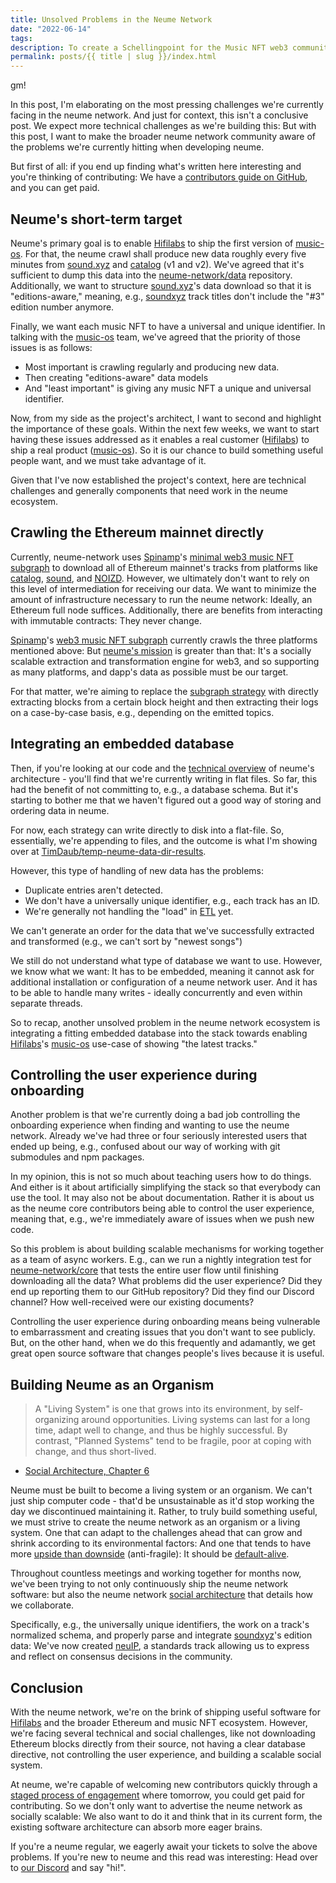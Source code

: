 ```yaml
---
title: Unsolved Problems in the Neume Network
date: "2022-06-14"
tags:
description: To create a Schellingpoint for the Music NFT web3 community, we outline the currently unsolved challenges at neume network.
permalink: posts/{{ title | slug }}/index.html
---
```


gm!

In this post, I'm elaborating on the most pressing challenges we're currently
facing in the neume network. And just for context, this isn't a conclusive
post. We expect more technical challenges as we're building this: But with this
post, I want to make the broader neume network community aware of the problems
we're currently hitting when developing neume.

But first of all: if you end up finding what's written here interesting and
you're thinking of contributing: We have a [contributors guide on
GitHub](https://github.com/neume-network/core/blob/main/contributing.md), and
you can get paid.

## Neume's short-term target

Neume's primary goal is to enable [Hifilabs](https://www.hifilabs.co/) to ship
the first version of [music-os](https://musicos.mirror.xyz/). For that, the
neume crawl shall produce new data roughly every five minutes from
[sound.xyz](https://www.sound.xyz/) and [catalog](https://beta.catalog.works/)
(v1 and v2). We've agreed that it's sufficient to dump this data into the
[neume-network/data](https://github.com/neume-network/data/) repository.
Additionally, we want to structure [sound.xyz](https://www.sound.xyz/)'s data
download so that it is "editions-aware," meaning, e.g.,
[soundxyz](https://www.sound.xyz/) track titles don't include the "#3" edition
number anymore.

Finally, we want each music NFT to have a universal and unique identifier. In
talking with the [music-os](https://musicos.mirror.xyz/) team, we've agreed
that the priority of those issues is as follows:

- Most important is crawling regularly and producing new data.
- Then creating "editions-aware" data models
- And "least important" is giving any music NFT a unique and universal identifier.

Now, from my side as the project's architect, I want to second and highlight
the importance of these goals. Within the next few weeks, we want to start
having these issues addressed as it enables a real customer
([Hifilabs](https://www.hifilabs.co/)) to ship a real product
([music-os](https://musicos.mirror.xyz/)). So it is our chance to build
something useful people want, and we must take advantage of it.

Given that I've now established the project's context, here are technical
challenges and generally components that need work in the neume ecosystem.

## Crawling the Ethereum mainnet directly

Currently, neume-network uses [Spinamp](https://www.spinamp.xyz/)'s [minimal
web3 music NFT subgraph](https://github.com/spinamp/web3-music-subgraph) to
download all of Ethereum mainnet's tracks from platforms like
[catalog](https://beta.catalog.works/), [sound](https://www.sound.xyz/), and
[NOIZD](https://noizd.com/). However, we ultimately don't want to rely on this
level of intermediation for receiving our data. We want to minimize the amount
of infrastructure necessary to run the neume network: Ideally, an Ethereum full
node suffices. Additionally, there are benefits from interacting with immutable
contracts: They never change.

[Spinamp](https://www.spinamp.xyz/)'s [web3 music NFT
subgraph](https://github.com/spinamp/web3-music-subgraph) currently crawls the
three platforms mentioned above: But [neume's
mission](https://neume.network/posts/hello-world/) is greater than that: It's a
socially scalable extraction and transformation engine for web3, and so
supporting as many platforms, and dapp's data as possible must be our target.

For that matter, we're aiming to replace the [subgraph
strategy](https://github.com/neume-network/strategies/tree/main/src/strategies/web3subgraph)
with directly extracting blocks from a certain block height and then extracting
their logs on a case-by-case basis, e.g., depending on the emitted topics.

## Integrating an embedded database

Then, if you're looking at our code and the [technical
overview](https://github.com/neume-network/documents/blob/main/architecture.md#visual-overview)
of neume's architecture - you'll find that we're currently writing in flat
files. So far, this had the benefit of not committing to, e.g., a database
schema. But it's starting to bother me that we haven't figured out a good way
of storing and ordering data in neume.

For now, each strategy can write directly to disk into a flat-file. So,
essentially, we're appending to files, and the outcome is what I'm showing over
at
[TimDaub/temp-neume-data-dir-results](https://github.com/TimDaub/temp-neume-data-dir-results).

However, this type of handling of new data has the problems:

- Duplicate entries aren't detected.
- We don't have a universally unique identifier, e.g., each track has an ID.
- We're generally not handling the "load" in
  [ETL](https://en.wikipedia.org/wiki/Extract,_transform,_load) yet.

We can't generate an order for the data that we've successfully extracted and
transformed (e.g., we can't sort by "newest songs")

We still do not understand what type of database we want to use. However, we
know what we want: It has to be embedded, meaning it cannot ask for additional
installation or configuration of a neume network user. And it has to be able to
handle many writes - ideally concurrently and even within separate threads.

So to recap, another unsolved problem in the neume network ecosystem is
integrating a fitting embedded database into the stack towards enabling
[Hifilabs](https://www.hifilabs.co/)'s [music-os](https://musicos.mirror.xyz/)
use-case of showing "the latest tracks."

## Controlling the user experience during onboarding

Another problem is that we're currently doing a bad job controlling the
onboarding experience when finding and wanting to use the neume network.
Already we've had three or four seriously interested users that ended up being,
e.g., confused about our way of working with git submodules and npm packages.

In my opinion, this is not so much about teaching users how to do things. And
either is it about artificially simplifying the stack so that everybody can use
the tool. It may also not be about documentation. Rather it is about us as the
neume core contributors being able to control the user experience, meaning
that, e.g., we're immediately aware of issues when we push new code.

So this problem is about building scalable mechanisms for working together as a
team of async workers. E.g., can we run a nightly integration test for
[neume-network/core](https://github.com/neume-network/core) that tests the
entire user flow until finishing downloading all the data? What problems did
the user experience? Did they end up reporting them to our GitHub repository?
Did they find our Discord channel? How well-received were our existing
documents?

Controlling the user experience during onboarding means being vulnerable to
embarrassment and creating issues that you don't want to see publicly. But, on
the other hand, when we do this frequently and adamantly, we get great open
source software that changes people's lives because it is useful.

## Building Neume as an Organism

> A "Living System" is one that grows into its environment, by self-organizing
> around opportunities. Living systems can last for a long time, adapt well to
> change, and thus be highly successful. By contrast, "Planned Systems" tend to
> be fragile, poor at coping with change, and thus short-lived.

- [Social Architecture, Chapter 6](https://hintjens.gitbooks.io/social-architecture/content/chapter6.html)

Neume must be built to become a living system or an organism. We can't just
ship computer code - that'd be unsustainable as it'd stop working the day we
discontinued maintaining it. Rather, to truly build something useful, we must
strive to create the neume network as an organism or a living system. One that
can adapt to the challenges ahead that can grow and shrink according to its
environmental factors: And one that tends to have more [upside than
downside](https://taylorpearson.me/ergodicity/) (anti-fragile): It should be
[default-alive](http://www.paulgraham.com/aord.html).

Throughout countless meetings and working together for months now, we've been
trying to not only continuously ship the neume network software: but also the
neume network [social
architecture](https://github.com/neume-network/documents/blob/main/social-architecture.md#social-architecture-of-the-neume-network)
that details how we collaborate.

Specifically, e.g., the universally unique identifiers, the work on a track's
normalized schema, and properly parse and integrate
[soundxyz](https://www.sound.xyz/)'s edition data: We've now created
[neuIP](https://github.com/neume-network/neuIPs/blob/main/neuIPs/neuIP-1.md), a
standards track allowing us to express and reflect on consensus decisions in
the community.

## Conclusion

With the neume network, we're on the brink of shipping useful software for
[Hifilabs](https://www.hifilabs.co/) and the broader Ethereum and music NFT
ecosystem. However, we're facing several technical and social challenges, like
not downloading Ethereum blocks directly from their source, not having a clear
database directive, not controlling the user experience, and building a
scalable social system.

At neume, we're capable of welcoming new contributors quickly through a [staged
process of
engagement](https://github.com/neume-network/documents/blob/main/roles%26responsibilities.md)
where tomorrow, you could get paid for contributing. So we don't only want to
advertise the neume network as socially scalable: We also want to do it and
think that in its current form, the existing software architecture can absorb
more eager brains.

If you're a neume regular, we eagerly await your tickets to solve the above
problems. If you're new to neume and this read was interesting: Head over to
[our Discord](https://discord.gg/uP4nTrQKPT) and say "hi!".

